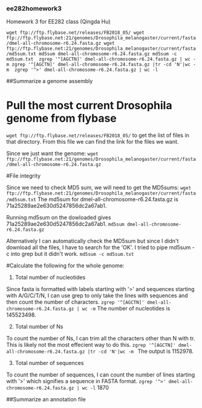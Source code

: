 ### ee282homework3
Homework 3 for EE282 class (Qingda Hu)

`wget ftp://ftp.flybase.net/releases/FB2018_05/
wget ftp://ftp.flybase.net:21/genomes/Drosophila_melanogaster/current/fasta/dmel-all-chromosome-r6.24.fasta.gz
wget ftp://ftp.flybase.net:21/genomes/Drosophila_melanogaster/current/fasta/md5sum.txt
md5sum dmel-all-chromosome-r6.24.fasta.gz
md5sum -c md5sum.txt 
zgrep '^[AGCTN]' dmel-all-chromosome-r6.24.fasta.gz | wc -m
zgrep '^[AGCTN]' dmel-all-chromosome-r6.24.fasta.gz |tr -cd 'N'|wc -m 
zgrep '^>' dmel-all-chromosome-r6.24.fasta.gz | wc -l
`



##Summarize a genome assembly
# Pull the most current Drosophila genome from flybase

`wget ftp://ftp.flybase.net/releases/FB2018_05/`
to get the list of files in that directory. From this file we can find the link for the files we want.

Since we just want the genome:
`wget ftp://ftp.flybase.net:21/genomes/Drosophila_melanogaster/current/fasta/dmel-all-chromosome-r6.24.fasta.gz`

#File integrity

Since we need to check MD5 sum, we will need to get the MD5sums:
`wget ftp://ftp.flybase.net:21/genomes/Drosophila_melanogaster/current/fasta/md5sum.txt`
The md5sum for dmel-all-chromosome-r6.24.fasta.gz is 71a25289ae2e630d5247856dc2a67ab1.

Running md5sum on the dowloaded gives 71a25289ae2e630d5247856dc2a67ab1. 
`md5sum dmel-all-chromosome-r6.24.fasta.gz`

Alternatively I can automatically check the MD5sum but since I didn't download all the files, I have to search for the 'OK'. I tried to pipe md5sum -c into grep but it didn't work. 
` md5sum -c md5sum.txt  `

#Calculate the following for the whole genome:

1. Total number of nucleotides

Since fasta is formatted with labels starting with '>' and sequences starting with A/G/C/T/N, I can use grep to only take the lines with sequences and then count the number of characters.
`zgrep '^[AGCTN]' dmel-all-chromosome-r6.24.fasta.gz | wc -m` 
The number of nucleotides is 145523498.

2. Total number of Ns

To count the number of Ns, I can trim all the characters other than N with tr. This is likely not the most effecient way to do this. 
`zgrep '^[AGCTN]' dmel-all-chromosome-r6.24.fasta.gz |tr -cd 'N'|wc -m `
The output is 1152978.

3. Total number of sequences

To count the number of sequences, I can count the number of lines starting with '>' which signifies a sequence in FASTA format.
`zgrep '^>' dmel-all-chromosome-r6.24.fasta.gz | wc -l`
1870

##Summarize an annotation file



